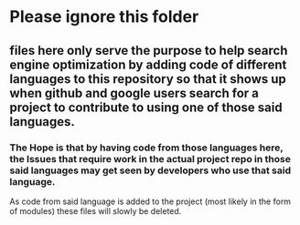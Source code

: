 # Please ignore this folder

## files here only serve the purpose to help search engine optimization by adding code of different languages to this repository so that it shows up when github and google users search for a project to contribute to using one of those said languages. 

### The Hope is that by having code from those languages here, the Issues that require work in the actual project repo in those said languages may get seen by developers who use that said language.

As code from said language is added to the project (most likely in the form of modules) these files will slowly be deleted.